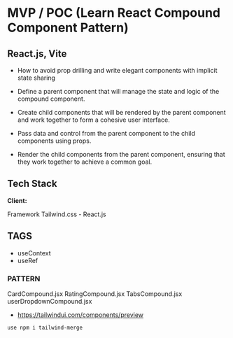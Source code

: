 # MVP / POC (Learn React Compound Component Pattern)

## React.js, Vite
- How to avoid prop drilling and write elegant components with implicit state sharing

- Define a parent component that will manage the state and logic of the compound component.
- Create child components that will be rendered by the parent component and work together to form a cohesive user interface.
- Pass data and control from the parent component to the child components using props.
- Render the child components from the parent component, ensuring that they work together to achieve a common goal.

## Tech Stack

**Client:** 

Framework Tailwind.css - React.js

## TAGS
- useContext
- useRef

### PATTERN
CardCompound.jsx
RatingCompound.jsx
TabsCompound.jsx
userDropdownCompound.jsx

- https://tailwindui.com/components/preview


```
use npm i tailwind-merge
```




